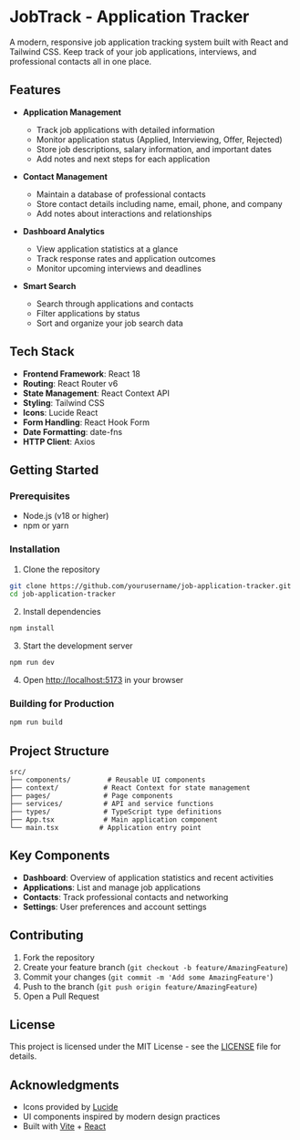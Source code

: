 # JobTrack - Application Tracker

A modern, responsive job application tracking system built with React and Tailwind CSS. Keep track of your job applications, interviews, and professional contacts all in one place.

## Features

- **Application Management**
  - Track job applications with detailed information
  - Monitor application status (Applied, Interviewing, Offer, Rejected)
  - Store job descriptions, salary information, and important dates
  - Add notes and next steps for each application

- **Contact Management**
  - Maintain a database of professional contacts
  - Store contact details including name, email, phone, and company
  - Add notes about interactions and relationships

- **Dashboard Analytics**
  - View application statistics at a glance
  - Track response rates and application outcomes
  - Monitor upcoming interviews and deadlines

- **Smart Search**
  - Search through applications and contacts
  - Filter applications by status
  - Sort and organize your job search data

## Tech Stack

- **Frontend Framework**: React 18
- **Routing**: React Router v6
- **State Management**: React Context API
- **Styling**: Tailwind CSS
- **Icons**: Lucide React
- **Form Handling**: React Hook Form
- **Date Formatting**: date-fns
- **HTTP Client**: Axios

## Getting Started

### Prerequisites

- Node.js (v18 or higher)
- npm or yarn

### Installation

1. Clone the repository
```bash
git clone https://github.com/yourusername/job-application-tracker.git
cd job-application-tracker
```

2. Install dependencies
```bash
npm install
```

3. Start the development server
```bash
npm run dev
```

4. Open [http://localhost:5173](http://localhost:5173) in your browser

### Building for Production

```bash
npm run build
```

## Project Structure

```
src/
├── components/         # Reusable UI components
├── context/           # React Context for state management
├── pages/             # Page components
├── services/          # API and service functions
├── types/             # TypeScript type definitions
├── App.tsx            # Main application component
└── main.tsx          # Application entry point
```

## Key Components

- **Dashboard**: Overview of application statistics and recent activities
- **Applications**: List and manage job applications
- **Contacts**: Track professional contacts and networking
- **Settings**: User preferences and account settings

## Contributing

1. Fork the repository
2. Create your feature branch (`git checkout -b feature/AmazingFeature`)
3. Commit your changes (`git commit -m 'Add some AmazingFeature'`)
4. Push to the branch (`git push origin feature/AmazingFeature`)
5. Open a Pull Request

## License

This project is licensed under the MIT License - see the [LICENSE](LICENSE) file for details.

## Acknowledgments

- Icons provided by [Lucide](https://lucide.dev/)
- UI components inspired by modern design practices
- Built with [Vite](https://vitejs.dev/) + [React](https://reactjs.org/)
